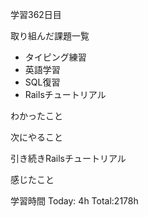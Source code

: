 学習362日目

取り組んだ課題一覧

- タイピング練習
- 英語学習
- SQL復習
- Railsチュートリアル

わかったこと

次にやること

引き続きRailsチュートリアル

感じたこと

学習時間 Today: 4h Total:2178h
